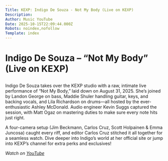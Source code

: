 ```yaml
---
Title: KEXP: Indigo De Souza - Not My Body (Live on KEXP)
Description: 
Author: Music YouTube
Date: 2025-10-15T22:09:44.000Z
Robots: noindex,nofollow
Template: index
---
```

<h1>
  
  
  Indigo De Souza – “Not My Body” (Live on KEXP)
</h1>

<p>Indigo De Souza takes over the KEXP studio with a raw, intimate live performance of “Not My Body,” laid down on August 31, 2025. She’s joined by Landon George on bass, Maddie Shuler handling guitar, keys, and backing vocals, and Lila Richardson on drums—all hosted by the ever-enthusiastic Ashley McDonald. Audio engineer Kevin Suggs captured the session, with Matt Ogaz on mastering duties to make sure every note hits just right.</p>

<p>A four-camera setup (Jim Beckmann, Carlos Cruz, Scott Holpainen &amp; Emma Juncosa) caught every riff, and editor Carlos Cruz stitched it all together for a seamless watch. Dive deeper into Indigo’s world at her official site or jump into KEXP’s channel for extra perks and exclusives!</p>

<p><em>Watch on <a href="https://www.youtube.com/watch?v=nGPy9haVnwc" rel="noopener noreferrer">YouTube</a></em></p>

